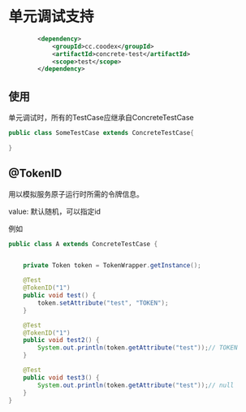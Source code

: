 # 单元调试支持

```xml
        <dependency>
            <groupId>cc.coodex</groupId>
            <artifactId>concrete-test</artifactId>
            <scope>test</scope>
        </dependency>
```

## 使用

单元调试时，所有的TestCase应继承自ConcreteTestCase

```java
public class SomeTestCase extends ConcreteTestCase{
    
}
```

## @TokenID

用以模拟服务原子运行时所需的令牌信息。

value: 默认随机，可以指定id

例如

```java
public class A extends ConcreteTestCase {


    private Token token = TokenWrapper.getInstance();

    @Test
    @TokenID("1")
    public void test() {
        token.setAttribute("test", "TOKEN");
    }

    @Test
    @TokenID("1")
    public void test2() {
        System.out.println(token.getAttribute("test"));// TOKEN
    }

    @Test
    public void test3() {
        System.out.println(token.getAttribute("test"));// null
    }
}
```
